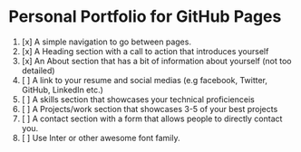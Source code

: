 
# Personal Portfolio for GitHub Pages

1. [x] A simple navigation to go between pages.
2. [x] A Heading section with a call to action that introduces yourself
3. [x] An About section that has a bit of information about yourself (not too detailed)
4. [ ] A link to your resume and social medias (e.g facebook, Twitter, GitHub, LinkedIn etc.)
5. [ ] A skills section that showcases your technical proficienceis
6. [ ] A Projects/work section that showcases 3-5 of your best projects
7. [ ] A contact section with a form that allows people to directly contact you.
8. [ ] Use Inter or other awesome font family.
